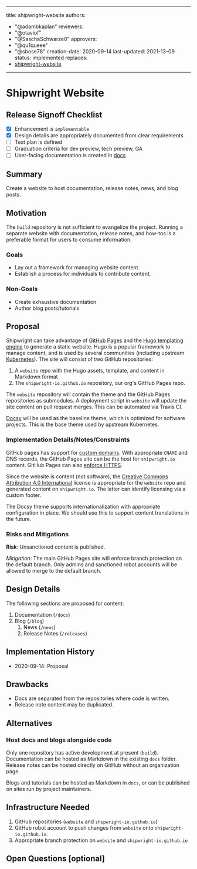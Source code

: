 <!--
Copyright The Shipwright Contributors

SPDX-License-Identifier: Apache-2.0
-->

---
title: shipwright-website
authors:
  - "@adambkaplan"
reviewers:
  - "@otaviof"
  - "@SaschaSchwarze0"
approvers:
  - "@qu1queee"
  - "@sbose78"
creation-date: 2020-09-14
last-updated: 2021-13-09
status: implemented
replaces:
  - [shipwright-website](https://github.com/shipwright-io/build/blob/main/docs/proposals/shipwright-website.md)
---

# Shipwright Website

## Release Signoff Checklist

- [x] Enhancement is `implementable`
- [x] Design details are appropriately documented from clear requirements
- [ ] Test plan is defined
- [ ] Graduation criteria for dev preview, tech preview, GA
- [ ] User-facing documentation is created in [docs](/docs/)

## Summary

Create a website to host documentation, release notes, news, and blog posts.

## Motivation

The `build` repository is not sufficient to evangelize the project. Running a separate website with
documentation, release notes, and how-tos is a preferable format for users to consume information.

### Goals

- Lay out a framework for managing website content.
- Establish a process for individuals to contribute content.

### Non-Goals

- Create exhaustive documentation
- Author blog posts/tutorials

## Proposal

Shipwright can take advantage of [GitHub Pages](https://docs.github.com/en/github/working-with-github-pages/getting-started-with-github-pages)
and the [Hugo templating engine](https://gohugo.io/) to generate a static website. Hugo is a
popular framework to manage content, and is used by several communities (including upstream
[Kubernetes](https://github.com/kubernetes/website)). The site will consist of two GitHub
repositories:

1. A `website` repo with the Hugo assets, template, and content in Markdown format
2. The `shipwright-io.github.io` repository, our org's GitHub Pages repo.

The `website` repository will contain the theme and the GitHub Pages repositories as submodules.
A deployment script in `website` will update the site content on pull request merges.
This can be automated via Travis CI.

[Docsy](https://www.docsy.dev/) will be used as the baseline theme, which is optimized for software
projects. This is the base theme used by upstream Kubernetes.

### Implementation Details/Notes/Constraints

GitHub pages has support for [custom domains](https://docs.github.com/en/github/working-with-github-pages/configuring-a-custom-domain-for-your-github-pages-site).
With appropriate `CNAME` and DNS records, the GitHub Pages site can be the host for `shipwright.io`
content. GitHub Pages can also [enforce HTTPS](https://docs.github.com/en/github/working-with-github-pages/securing-your-github-pages-site-with-https).

Since the website is content (not software), the
[Creative Commons Attribution 4.0 International](https://creativecommons.org/licenses/by/4.0/legalcode)
license is appropriate for the `website` repo and generated content on `shipwright.io`. The latter
can identify licensing via a custom footer.

The Docsy theme supports internationalization with appropriate configuration in place. We should
use this to support content translations in the future.

### Risks and Mitigations

**Risk**: Unsanctioned content is published.

_Mitigation_: The main GitHub Pages site will enforce branch protection on the default branch. Only
admins and sanctioned robot accounts will be allowed to merge to the default branch.

## Design Details

The following sections are proposed for content:

1. Documentation (`/docs`)
2. Blog (`/blog`)
   1. News (`/news`)
   2. Release Notes (`/releases`)

## Implementation History

- 2020-09-14: Proposal

## Drawbacks

- Docs are separated from the repositories where code is written.
- Release note content may be duplicated.

## Alternatives

### Host docs and blogs alongside code

Only one repository has active development at present (`build`). Documentation can be hosted as
Markdown in the existing `docs` folder. Release notes can be hosted directly on GitHub without an
organization page.

Blogs and tutorials can be hosted as Markdown in `docs`, or can be published on sites run by
project maintainers.

## Infrastructure Needed

1. GitHub repositories (`website` and `shipwright-io.github.io`)
2. GitHub robot account to push changes from `website` onto `shipwright-io.github.io`.
3. Appropriate branch protection on `website` and `shipwright-io.github.io`

## Open Questions [optional]
